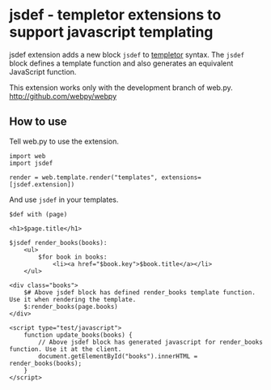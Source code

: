 # jsdef - templetor extensions to support javascript templating

jsdef extension adds a new block `jsdef` to [templetor][1] syntax. The `jsdef` block defines a template function and also generates an equivalent JavaScript function.

[1]: http://webpy.org/docs/0.3/templetor

This extension works only with the development branch of web.py.
<http://github.com/webpy/webpy>

## How to use

Tell web.py to use the extension.

    import web
    import jsdef
    
    render = web.template.render("templates", extensions=[jsdef.extension])

And use `jsdef` in your templates.

    $def with (page)
    
    <h1>$page.title</h1>
    
    $jsdef render_books(books):
        <ul>
            $for book in books:
                <li><a href="$book.key">$book.title</a></li>
        </ul>
                
    <div class="books">
        $# Above jsdef block has defined render_books template function. Use it when rendering the template.
        $:render_books(page.books)
    </div>
        
    <script type="test/javascript">
        function update_books(books) {
            // Above jsdef block has generated javascript for render_books function. Use it at the client.
            document.getElementById("books").innerHTML = render_books(books);
        }
    </script>